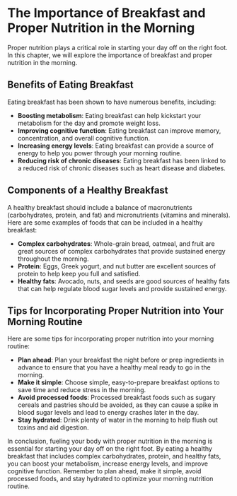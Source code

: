 The Importance of Breakfast and Proper Nutrition in the Morning
===================================================================================================================

Proper nutrition plays a critical role in starting your day off on the right foot. In this chapter, we will explore the importance of breakfast and proper nutrition in the morning.

Benefits of Eating Breakfast
----------------------------

Eating breakfast has been shown to have numerous benefits, including:

* **Boosting metabolism**: Eating breakfast can help kickstart your metabolism for the day and promote weight loss.
* **Improving cognitive function**: Eating breakfast can improve memory, concentration, and overall cognitive function.
* **Increasing energy levels**: Eating breakfast can provide a source of energy to help you power through your morning routine.
* **Reducing risk of chronic diseases**: Eating breakfast has been linked to a reduced risk of chronic diseases such as heart disease and diabetes.

Components of a Healthy Breakfast
---------------------------------

A healthy breakfast should include a balance of macronutrients (carbohydrates, protein, and fat) and micronutrients (vitamins and minerals). Here are some examples of foods that can be included in a healthy breakfast:

* **Complex carbohydrates**: Whole-grain bread, oatmeal, and fruit are great sources of complex carbohydrates that provide sustained energy throughout the morning.
* **Protein**: Eggs, Greek yogurt, and nut butter are excellent sources of protein to help keep you full and satisfied.
* **Healthy fats**: Avocado, nuts, and seeds are good sources of healthy fats that can help regulate blood sugar levels and provide sustained energy.

Tips for Incorporating Proper Nutrition into Your Morning Routine
-----------------------------------------------------------------

Here are some tips for incorporating proper nutrition into your morning routine:

* **Plan ahead**: Plan your breakfast the night before or prep ingredients in advance to ensure that you have a healthy meal ready to go in the morning.
* **Make it simple**: Choose simple, easy-to-prepare breakfast options to save time and reduce stress in the morning.
* **Avoid processed foods**: Processed breakfast foods such as sugary cereals and pastries should be avoided, as they can cause a spike in blood sugar levels and lead to energy crashes later in the day.
* **Stay hydrated**: Drink plenty of water in the morning to help flush out toxins and aid digestion.

In conclusion, fueling your body with proper nutrition in the morning is essential for starting your day off on the right foot. By eating a healthy breakfast that includes complex carbohydrates, protein, and healthy fats, you can boost your metabolism, increase energy levels, and improve cognitive function. Remember to plan ahead, make it simple, avoid processed foods, and stay hydrated to optimize your morning nutrition routine.
